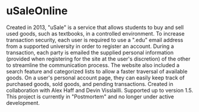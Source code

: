# uSaleOnline
Created in 2013, "uSale" is a service that allows students to buy and sell used goods, such as textbooks, in a controlled environment. To increase transaction security, each user is required to use a ".edu" email address from a supported university in order to register an account. During a transaction, each party is emailed the supplied personal information (provided when registering for the site at the user's discretion) of the other to streamline the communication process. The website also included a search feature and categorized lists to allow a faster traversal of available goods. On a user's personal account page, they can easily keep track of purchased goods, sold goods, and pending transactions.  Created in collaboration with Alex Haff and Devin Visslailli. Supported up to version 1.5. This project is currently in "Postmortem" and no longer under active development.
